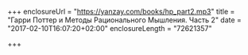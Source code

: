 +++
enclosureUrl = "https://yanzay.com/books/hp_part2.mp3"
title = "Гарри Поттер и Методы Рационального Мышления. Часть 2"
date = "2017-02-10T16:07:20+02:00"
enclosureLength = "72621357"

+++

